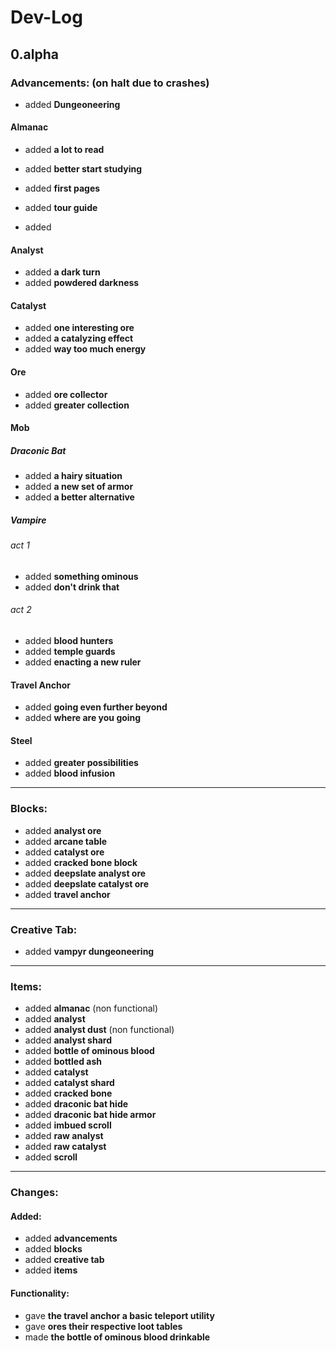 # Dev-Log

## 0.alpha

### Advancements: (on halt due to crashes)

- added <b>Dungeoneering</b>

#### Almanac
- added <b>a lot to read</b>
- added <b>better start studying</b>
- added <b>first pages</b>
- added <b>tour guide</b>

- added <b></b>

#### Analyst
- added <b>a dark turn</b>
- added <b>powdered darkness</b>

#### Catalyst
- added <b>one interesting ore</b>
- added <b>a catalyzing effect</b>
- added <b>way too much energy</b>

#### Ore
- added <b>ore collector</b>
- added <b>greater collection</b>

#### Mob

##### Draconic Bat
- added <b>a hairy situation</b>
- added <b>a new set of armor</b>
- added <b>a better alternative</b>

##### Vampire

###### act 1
- added <b>something ominous</b>
- added <b>don't drink that</b>

###### act 2
- added <b>blood hunters</b>
- added <b>temple guards</b>
- added <b>enacting a new ruler</b>

#### Travel Anchor
- added <b>going even further beyond</b>
- added <b>where are you going</b>

#### Steel
- added <b>greater possibilities</b>
- added <b>blood infusion</b>

<hr>

### Blocks:
- added <b>analyst ore</b>
- added <b>arcane table</b>
- added <b>catalyst ore</b>
- added <b>cracked bone block</b>
- added <b>deepslate analyst ore</b>
- added <b>deepslate catalyst ore</b>
- added <b>travel anchor</b>

<hr>

### Creative Tab:
- added <b>vampyr dungeoneering</b>

<hr>

### Items:
- added <b>almanac</b> (non functional)
- added <b>analyst</b>
- added <b>analyst dust</b> (non functional)
- added <b>analyst shard</b>
- added <b>bottle of ominous blood</b>
- added <b>bottled ash</b>
- added <b>catalyst</b>
- added <b>catalyst shard</b>
- added <b>cracked bone</b>
- added <b>draconic bat hide</b>
- added <b>draconic bat hide armor</b>
- added <b>imbued scroll</b>
- added <b>raw analyst</b>
- added <b>raw catalyst</b>
- added <b>scroll</b>

<hr>

### Changes:

#### Added:
- added <b>advancements</b>
- added <b>blocks</b>
- added <b>creative tab</b>
- added <b>items</b>

#### Functionality:
- gave <b>the travel anchor a basic teleport utility</b>
- gave <b>ores their respective loot tables</b>
- made <b>the bottle of ominous blood drinkable</b>
